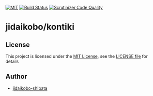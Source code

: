 [![MIT](https://custom-icon-badges.herokuapp.com/badge/license-MIT-8BB80A.svg?logo=law&logoColor=white)](https://github.com/jidaikobo-shibata/log/tree/main?tab=MIT-1-ov-file)  [![Build Status](https://scrutinizer-ci.com/g/jidaikobo-shibata/kontiki/badges/build.png?b=main)](https://scrutinizer-ci.com/g/jidaikobo-shibata/kontiki/build-status/main) [![Scrutinizer Code Quality](https://scrutinizer-ci.com/g/jidaikobo-shibata/kontiki/badges/quality-score.png?b=main)](https://scrutinizer-ci.com/g/jidaikobo-shibata/kontiki/?branch=main)

# jidaikobo/kontiki

## License

This project is licensed under the [MIT License](https://opensource.org/licenses/MIT), see the [LICENSE file](https://github.com/jidaikobo-shibata/kontiki?tab=MIT-1-ov-file) for details

## Author

- [jidaikobo-shibata](https://github.com/jidaikobo-shibata/)
